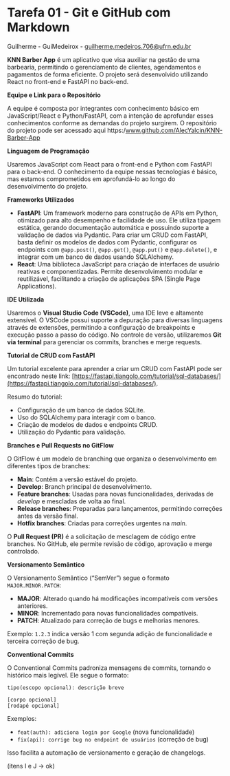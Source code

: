 # Tarefa 01 - Git e GitHub com Markdown

Guilherme - GuiMedeirox - guilherme.medeiros.706@ufrn.edu.br

**KNN Barber App** é um aplicativo que visa auxiliar na gestão de uma barbearia, permitindo o gerenciamento de clientes, agendamentos e pagamentos de forma eficiente. O projeto será desenvolvido utilizando React no front-end e FastAPI no back-end.

**Equipe e Link para o Repositório**

A equipe é composta por integrantes com conhecimento básico em JavaScript/React e Python/FastAPI, com a intenção de aprofundar esses conhecimentos conforme as demandas do projeto surgirem. O repositório do projeto pode ser acessado aqui https:/www.github.com/AlecYalcin/KNN-Barber-App

**Linguagem de Programação**

Usaremos JavaScript com React para o front-end e Python com FastAPI para o back-end. O conhecimento da equipe nessas tecnologias é básico, mas estamos comprometidos em aprofundá-lo ao longo do desenvolvimento do projeto.


**Frameworks Utilizados**

- **FastAPI**: Um framework moderno para construção de APIs em Python, otimizado para alto desempenho e facilidade de uso. Ele utiliza tipagem estática, gerando documentação automática e possuindo suporte a validação de dados via Pydantic. Para criar um CRUD com FastAPI, basta definir os modelos de dados com Pydantic, configurar os endpoints com `@app.post()`, `@app.get()`, `@app.put()` e `@app.delete()`, e integrar com um banco de dados usando SQLAlchemy.
- **React**: Uma biblioteca JavaScript para criação de interfaces de usuário reativas e componentizadas. Permite desenvolvimento modular e reutilizável, facilitando a criação de aplicações SPA (Single Page Applications).

**IDE Utilizada**

Usaremos o **Visual Studio Code (VSCode)**, uma IDE leve e altamente extensível. O VSCode possui suporte a depuração para diversas linguagens através de extensões, permitindo a configuração de breakpoints e execução passo a passo do código. No controle de versão, utilizaremos **Git via terminal** para gerenciar os commits, branches e merge requests.

**Tutorial de CRUD com FastAPI**

Um tutorial excelente para aprender a criar um CRUD com FastAPI pode ser encontrado neste link: [https://fastapi.tiangolo.com/tutorial/sql-databases/](https://fastapi.tiangolo.com/tutorial/sql-databases/).

Resumo do tutorial:
- Configuração de um banco de dados SQLite.
- Uso do SQLAlchemy para interagir com o banco.
- Criação de modelos de dados e endpoints CRUD.
- Utilização do Pydantic para validação.

**Branches e Pull Requests no GitFlow**

O GitFlow é um modelo de branching que organiza o desenvolvimento em diferentes tipos de branches:
- **Main**: Contém a versão estável do projeto.
- **Develop**: Branch principal de desenvolvimento.
- **Feature branches**: Usadas para novas funcionalidades, derivadas de *develop* e mescladas de volta ao final.
- **Release branches**: Preparadas para lançamentos, permitindo correções antes da versão final.
- **Hotfix branches**: Criadas para correções urgentes na *main*.

O **Pull Request (PR)** é a solicitação de mesclagem de código entre branches. No GitHub, ele permite revisão de código, aprovação e merge controlado.


**Versionamento Semântico**

O Versionamento Semântico (“SemVer”) segue o formato `MAJOR.MINOR.PATCH`:
- **MAJOR**: Alterado quando há modificações incompatíveis com versões anteriores.
- **MINOR**: Incrementado para novas funcionalidades compatíveis.
- **PATCH**: Atualizado para correção de bugs e melhorias menores.

Exemplo: `1.2.3` indica versão 1 com segunda adição de funcionalidade e terceira correção de bug.


**Conventional Commits**

O Conventional Commits padroniza mensagens de commits, tornando o histórico mais legível. Ele segue o formato:

```
tipo(escopo opcional): descrição breve

[corpo opcional]
[rodapé opcional]
```

Exemplos:
- `feat(auth): adiciona login por Google` (nova funcionalidade)
- `fix(api): corrige bug no endpoint de usuários` (correção de bug)

Isso facilita a automação de versionamento e geração de changelogs.

(itens I e J -> ok)
